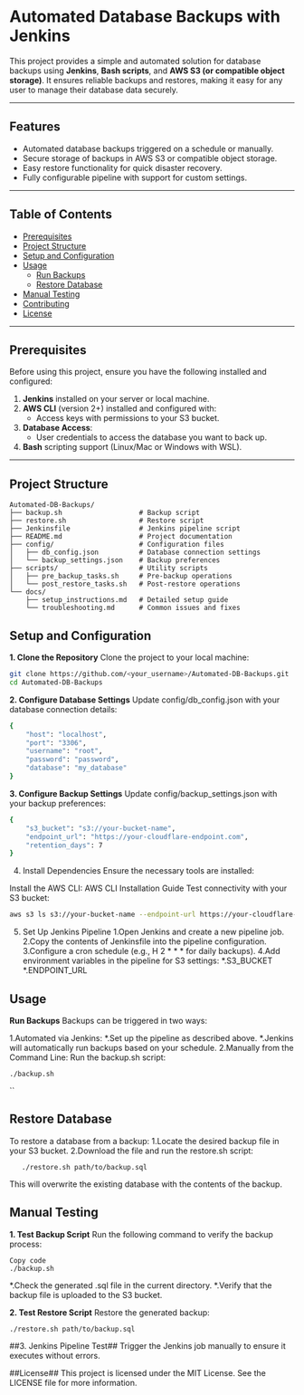 # Automated Database Backups with Jenkins

This project provides a simple and automated solution for database backups using **Jenkins**, **Bash scripts**, and **AWS S3 (or compatible object storage)**. It ensures reliable backups and restores, making it easy for any user to manage their database data securely.

---

## Features

- Automated database backups triggered on a schedule or manually.
- Secure storage of backups in AWS S3 or compatible object storage.
- Easy restore functionality for quick disaster recovery.
- Fully configurable pipeline with support for custom settings.

---

## Table of Contents

- [Prerequisites](#prerequisites)
- [Project Structure](#project-structure)
- [Setup and Configuration](#setup-and-configuration)
- [Usage](#usage)
  - [Run Backups](#run-backups)
  - [Restore Database](#restore-database)
- [Manual Testing](#manual-testing)
- [Contributing](#contributing)
- [License](#license)

---

## Prerequisites

Before using this project, ensure you have the following installed and configured:

1. **Jenkins** installed on your server or local machine.
2. **AWS CLI** (version 2+) installed and configured with:
   - Access keys with permissions to your S3 bucket.
3. **Database Access**:
   - User credentials to access the database you want to back up.
4. **Bash** scripting support (Linux/Mac or Windows with WSL).

---

## Project Structure

```plaintext
Automated-DB-Backups/
├── backup.sh                   # Backup script
├── restore.sh                  # Restore script
├── Jenkinsfile                 # Jenkins pipeline script
├── README.md                   # Project documentation
├── config/                     # Configuration files
│   ├── db_config.json          # Database connection settings
│   └── backup_settings.json    # Backup preferences
├── scripts/                    # Utility scripts
│   ├── pre_backup_tasks.sh     # Pre-backup operations
│   └── post_restore_tasks.sh   # Post-restore operations
└── docs/
    ├── setup_instructions.md   # Detailed setup guide
    └── troubleshooting.md      # Common issues and fixes
```
## Setup and Configuration

**1. Clone the Repository**
Clone the project to your local machine:
```bash
git clone https://github.com/<your_username>/Automated-DB-Backups.git
cd Automated-DB-Backups
```

**2. Configure Database Settings**
Update config/db_config.json with your database connection details:
```bash
{
    "host": "localhost",
    "port": "3306",
    "username": "root",
    "password": "password",
    "database": "my_database"
}
```
**3. Configure Backup Settings**
Update config/backup_settings.json with your backup preferences:
```bash
{
    "s3_bucket": "s3://your-bucket-name",
    "endpoint_url": "https://your-cloudflare-endpoint.com",
    "retention_days": 7
}
```
4. Install Dependencies
Ensure the necessary tools are installed:

Install the AWS CLI: AWS CLI Installation Guide
Test connectivity with your S3 bucket:
```bash
aws s3 ls s3://your-bucket-name --endpoint-url https://your-cloudflare-endpoint.com
```
5. Set Up Jenkins Pipeline
  1.Open Jenkins and create a new pipeline job.
  2.Copy the contents of Jenkinsfile into the pipeline configuration.
  3.Configure a cron schedule (e.g., H 2 * * * for daily backups).
  4.Add environment variables in the pipeline for S3 settings:
   *.S3_BUCKET
   *.ENDPOINT_URL

## Usage
**Run Backups**
Backups can be triggered in two ways:

   1.Automated via Jenkins:
     *.Set up the pipeline as described above.
     *.Jenkins will automatically run backups based on your schedule.
   2.Manually from the Command Line: Run the backup.sh script:
   
    ./backup.sh
``
## Restore Database
To restore a database from a backup:
   1.Locate the desired backup file in your S3 bucket.
   2.Download the file and run the restore.sh script:
```
   ./restore.sh path/to/backup.sql
```
This will overwrite the existing database with the contents of the backup.

## Manual Testing

**1. Test Backup Script**
Run the following command to verify the backup process:
```
Copy code
./backup.sh
```
*.Check the generated .sql file in the current directory.
*.Verify that the backup file is uploaded to the S3 bucket.

**2. Test Restore Script**
Restore the generated backup:
```
./restore.sh path/to/backup.sql
```
##3. Jenkins Pipeline Test##
Trigger the Jenkins job manually to ensure it executes without errors.

##License##
This project is licensed under the MIT License. See the LICENSE file for more information.
